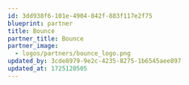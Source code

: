 ```yaml
---
id: 3dd938f6-101e-4904-842f-883f117e2f75
blueprint: partner
title: Bounce
partner_title: Bounce
partner_image:
  - logos/partners/bounce_logo.png
updated_by: 3cde8979-9e2c-4235-8275-1b6545aee897
updated_at: 1725120505
---
```

